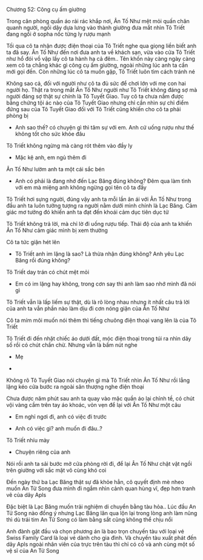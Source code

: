 




Chương 52: Công cụ ấm giường

Trong căn phòng quần áo rải rác khắp nơi, Ân Tố Như mệt mỏi quấn chăn quanh người, ngồi dậy dựa lưng vào thành giường đưa mắt nhìn Tô Triết đang ngồi ở sopha nốc từng ly rượu mạnh

Tối qua cô ta nhận được điện thoại của Tô Triết nghe qua giọng liền biết anh ta đã say. Ân Tố Như đến nơi đưa anh ta về khách sạn, vừa vào cửa Tô Triết như hổ đói vồ vập lấy cô ta hành hạ cả đêm.. Tên khốn này càng ngày càng xem cô ta chẳng khác gì công cụ ấm giường, ngoài những lúc anh ta cần mới gọi đến. Còn những lúc cô ta muốn gặp, Tô Triết luôn tìm cách tránh né

Không sao cả, đối với người như cô ta đủ sức để chơi lớn với mẹ con hai người họ. Thật ra trong mắt Ân Tố Như người như Tô Triết không đáng sợ mà người đáng sợ thật sự chính là Tô Tuyết Giao. Tuy cô ta chưa nắm được bằng chứng tội ác nào của Tô Tuyết Giao nhưng chỉ cần nhìn sự chỉ điểm đứng sau của Tô Tuyết Giao đối với Tô Triết cũng khiến cho cô ta phải phòng bị

- Anh sao thế? có chuyện gì thì tâm sự với em. Anh cứ uống rượu như thế không tốt cho sức khỏe đâu

Tô Triết không ngừng mà càng rót thêm vào đầy ly

- Mặc kệ anh, em ngủ thêm đi

Ân Tố Như lườm anh ta một cái sắc bén

- Anh có phải là đang nhớ đến Lạc Băng đúng không? Đêm qua làm tình với em mà miệng anh không ngừng gọi tên cô ta đấy

Tô Triết hơi sựng người, đúng vậy anh ta mỗi lần ân ái với Ân Tố Như trong đầu anh ta luôn tưởng tượng ra người nằm dưới mình chính là Lạc Băng. Cảm giác mơ tưởng đó khiến anh ta đạt đến khoái cảm dục tiên dục tử

Tô Triết không trả lời, mà chỉ lờ đi uống rượu tiếp. Thái độ của anh ta khiến Ân Tố Như cảm giác mình bị xem thường

Cô ta tức giận hét lên

- Tô Triết anh im lặng là sao? Là thừa nhận đúng không? Anh yêu Lạc Băng rồi đúng không?

Tô Triết day trán có chút mệt mỏi

- Em có im lặng hay không, trong cơn say thì anh làm sao nhớ mình đã nói gì

Tô Triết vẫn là lấp liếm sự thật, dù là rõ lòng nhau nhưng ít nhất câu trả lời của anh ta vẫn phần nào làm dịu đi cơn nóng giận của Ân Tố Như

Cô ta mím môi muốn nói thêm thì tiếng chuông điện thoại vang lên là của Tô Triết

Tô Triết đi đến nhặt chiếc áo dưới đất, móc điện thoại trong túi ra nhìn dãy số rồi có chút chần chừ. Nhưng vẫn là bấm nút nghe

- Mẹ

-

Không rõ Tô Tuyết Giao nói chuyện gì mà Tô Triết nhìn Ân Tố Như rồi lẳng lặng kéo cửa bước ra ngoài sân thượng nghe điện thoại

Chưa được năm phút sau anh ta quay vào mặc quần áo lại chỉnh tề, có chút vội vàng cầm trên tay áo khoác, vỏn vẹn để lại với Ân Tố Như một câu

- Em nghỉ ngơi đi, anh có việc đi trước

- Anh có việc gì? anh muốn đi đâu..?

Tô Triết nhíu mày

- Chuyện riêng của anh

Nói rồi anh ta sải bước mở cửa phòng rời đi, để lại Ân Tố Như chật vật ngồi trên giường với sắc mặt vô cùng khó coi



Đến ngày thứ ba Lạc Băng thật sự đã khỏe hẳn, cô quyết định mè nheo muốn An Tử Song đưa mình đi ngắm nhìn cảnh quan hùng vĩ, đẹp hơn tranh vẽ của dãy Apls

Đặc biệt là Lạc Băng muốn trải nghiệm di chuyển bằng tàu hỏa.. Lúc đầu An Tử Song nào đồng ý nhưng Lạc Băng lăn qua lộn lại trong lòng anh làm nũng thì dù trái tim An Tử Song có làm bằng sắt cũng không thể chịu nổi

Anh đành gật đầu và chọn phương án là bao trọn chuyến tàu với loại vé Swiss Family Card là loại vé dành cho gia đình. Và chuyến tàu xuất phát đến dãy Apls ngoài nhân viên của trực trên tàu thì chỉ có cô và anh cùng một số vệ sĩ của An Tử Song




